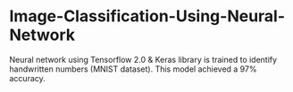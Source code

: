 # Image-Classification-Using-Neural-Network
Neural network using Tensorflow 2.0 & Keras library is trained to identify handwritten numbers (MNIST dataset). This model achieved a 97% accuracy.
